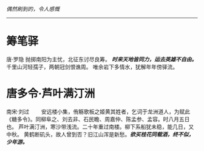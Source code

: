 *偶然刷到的，令人感慨*
****
# 筹笔驿
唐·罗隐
抛掷南阳为主忧，北征东讨尽良筹。
***时来天地皆同力，运去英雄不自由。***
千里山河轻孺子，两朝冠剑恨谯周。
唯余岩下多情水，犹解年年傍驿流。

# 唐多令·芦叶满汀洲
南宋·刘过
　　安远楼小集，侑觞歌板之姬黄其姓者，乞词于龙洲道人，为赋此《糖多令》。同柳阜之、刘去非、石民瞻、周嘉仲、陈孟参、孟容。时八月五日也。
芦叶满汀洲，寒沙带浅流。二十年重过南楼。柳下系船犹未稳，能几日，又中秋。
黄鹤断矶头，故人曾到否？旧江山浑是新愁。***欲买桂花同载酒，终不似，少年游。***